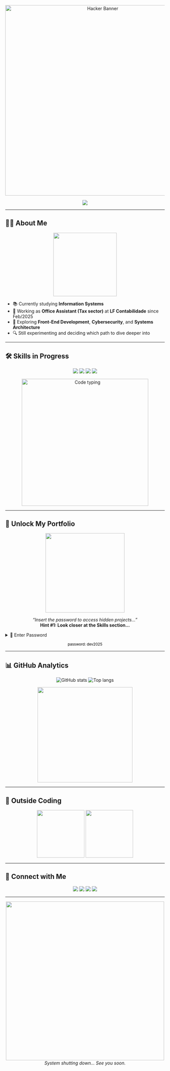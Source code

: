 <!-- HACKER BANNER -->
<p align="center">
  <img src="https://media.giphy.com/media/26AHONQ79FdWZhAI0/giphy.gif" width="600" alt="Hacker Banner" />
</p>

<p align="center">
  <img src="https://readme-typing-svg.herokuapp.com?size=22&color=00FF00&center=true&vCenter=true&width=600&lines=ACCESS+GRANTED;Welcome+to+Felipe's+Terminal;Only+True+Devs+Go+Beyond...">
</p>

---

<!-- ABOUT -->
## 👨‍💻 About Me  

<p align="center">
  <img src="https://media.giphy.com/media/LHZyixOnHwDDy/giphy.gif" width="200" />
</p>

- 📚 Currently studying **Information Systems**  
- 🏢 Working as **Office Assistant (Tax sector)** at **LF Contabilidade** since Feb/2025  
- 🌱 Exploring **Front-End Development**, **Cybersecurity**, and **Systems Architecture**  
- 🔍 Still experimenting and deciding which path to dive deeper into  

---

<!-- SKILLS -->
## 🛠 Skills in Progress  

<p align="center">
  <img src="https://img.shields.io/badge/HTML5-in%20progress-orange?logo=html5&style=for-the-badge" />
  <img src="https://img.shields.io/badge/CSS3-in%20progress-blue?logo=css3&style=for-the-badge" />
  <img src="https://img.shields.io/badge/JavaScript-in%20progress-yellow?logo=javascript&style=for-the-badge" />
  <img src="https://img.shields.io/badge/Java-in%20progress-red?logo=java&style=for-the-badge" />
</p>

<p align="center">
  <img src="https://media.giphy.com/media/xT9IgzoKnwFNmISR8I/giphy.gif" width="400" alt="Code typing" />
</p>

---

<!-- PORTFOLIO MINI-GAME -->
## 🔐 Unlock My Portfolio  

<p align="center">
  <img src="https://media.giphy.com/media/xT5LMHxhOfscxPfIfm/giphy.gif" width="250" />
</p>

<p align="center">
  <i>“Insert the password to access hidden projects...”</i><br>
  <b>Hint #1: Look closer at the Skills section...</b>
</p>

<details>
  <summary>💾 Enter Password</summary>
  <p align="center">
    ✅ Correct! Access the vault here:  
    <a href="https://felipe-portfolio-link.com"><b>🔓 Open Portfolio</b></a>
  </p>
</details>

<!-- Password hidden in plain sight -->
<p align="center">
  <sub style="color:black">password: dev2025</sub>
</p>

---

<!-- GITHUB STATS -->
## 📊 GitHub Analytics  

<p align="center">
  <img src="https://github-readme-stats.vercel.app/api?username=FelipeWal&show_icons=true&theme=radical" alt="GitHub stats" />
  <img src="https://github-readme-stats.vercel.app/api/top-langs/?username=FelipeWal&layout=compact&theme=radical" alt="Top langs" />
</p>

<p align="center">
  <img src="https://media.giphy.com/media/du3J3cXyzhj75IOgvA/giphy.gif" width="300" />
</p>

---

<!-- PERSONAL SECTION -->
## 🥋 Outside Coding  

<p align="center">
  <img src="https://media.giphy.com/media/3o7aD2saalBwwftBIY/giphy.gif" width="150" />
  <img src="https://media.giphy.com/media/l0MYt5jPR6QX5pnqM/giphy.gif" width="150" />
</p>

---

<!-- CONTACT -->
## 📡 Connect with Me  

<p align="center">
  <a href="mailto:lipewaldrigues@gmail.com"><img src="https://img.shields.io/badge/Email-D14836?logo=gmail&logoColor=white&style=for-the-badge" /></a>
  <a href="https://www.linkedin.com/in/lipe-waldrigues-7899472b2"><img src="https://img.shields.io/badge/LinkedIn-0077B5?logo=linkedin&logoColor=white&style=for-the-badge" /></a>
  <a href="https://instagram.com/lipe.waldrigues"><img src="https://img.shields.io/badge/Instagram-E4405F?logo=instagram&logoColor=white&style=for-the-badge" /></a>
  <a href="https://your-resume-link.com"><img src="https://img.shields.io/badge/Resume-PDF-blue?logo=adobeacrobatreader&style=for-the-badge" /></a>
</p>

---

<!-- FOOTER -->
<p align="center">
  <img src="https://media.giphy.com/media/l1J9Jzcs9OHXa310k/giphy.gif" width="500" /><br>
  <i>System shutting down... See you soon.</i>
</p>
